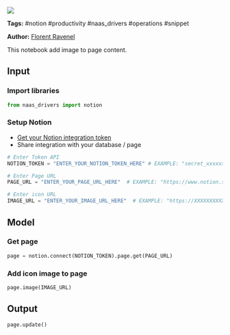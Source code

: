 <a href="https://app.naas.ai/user-redirect/naas/downloader?url=https://raw.githubusercontent.com/jupyter-naas/awesome-notebooks/master/Notion/Notion_Add_image_to_page.ipynb" target="_parent"><img src="https://naasai-public.s3.eu-west-3.amazonaws.com/open_in_naas.svg"/></a>

**Tags:** #notion #productivity #naas_drivers #operations #snippet

**Author:** [Florent Ravenel](https://www.linkedin.com/in/florent-ravenel/)

This notebook add image to page content.

## Input

### Import libraries


```python
from naas_drivers import notion
```

### Setup Notion
- [Get your Notion integration token](https://docs.naas.ai/drivers/notion)
- Share integration with your database / page


```python
# Enter Token API
NOTION_TOKEN = "ENTER_YOUR_NOTION_TOKEN_HERE" # EXAMPLE: "secret_xxxxxxxxxxxxxxxxxx"

# Enter Page URL
PAGE_URL = "ENTER_YOUR_PAGE_URL_HERE"  # EXAMPLE: "https://www.notion.so/xxxxxxxxxxxxxxxxxxxxxxxxxxxxxxxxxx"

# Enter icon URL
IMAGE_URL = "ENTER_YOUR_IMAGE_URL_HERE"  # EXAMPLE: "https://XXXXXXXXXXXX.png"
```

## Model

### Get page


```python
page = notion.connect(NOTION_TOKEN).page.get(PAGE_URL)
```

### Add icon image to page


```python
page.image(IMAGE_URL)
```

## Output


```python
page.update()
```
